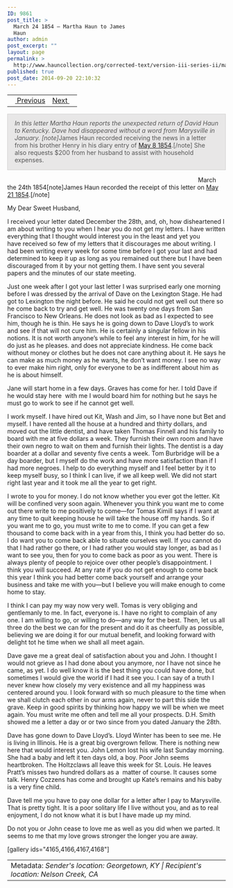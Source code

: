```yaml
---
ID: 9861
post_title: >
  March 24 1854 – Martha Haun to James
  Haun
author: admin
post_excerpt: ""
layout: page
permalink: >
  http://www.hauncollection.org/corrected-text/version-iii-series-ii/march-24-1854-martha-haun-to-james-haun/
published: true
post_date: 2014-09-20 22:10:32
---
```

<table style="width: 100%;">
<tbody>
<tr>
<td style="text-align: left;"><a title="Undated" href="http://www.hauncollection.org/version-3/version-iii-series-ii/undated-between-february-1853-and-november-1855-martha-haun-to-james-haun-2/"><img src="https://lh3.googleusercontent.com/-EFJpxxNiPNw/VqgtWBCZrMI/AAAAAAAAAFU/WfY4lPFWWkg/s800-Ic42/Soeb-Plain-Arrows-8-10px.png" alt="" width="10" height="10" /> Previous</a></td>
<td style="text-align: right;"><a title="April 10 1854" href="http://www.hauncollection.org/version-3/version-iii-series-ii/april-10-1854-martha-haun-to-james-haun/">Next <img src="https://lh3.googleusercontent.com/-67k0cYlpXHw/VqgtWKz1MXI/AAAAAAAAAFU/k9PW_Piyurk/s800-Ic42/Soeb-Plain-Arrows-5-10px.png" alt="" width="10" height="10" /></a></td>
</tr>
</tbody>
</table>
<p style="padding: 12px 16px 14px 16px; color: #555555; background-color: #e8e7e7; border: #d2d0cf 1px solid;"><em>In this letter Martha Haun reports the unexpected return of David Haun to Kentucky. Dave had disappeared without a word from Marysville in January. [note]</em>James Haun recorded receiving the news in a letter from his brother Henry in his diary entry of <a title="May 1854" href="http://www.hauncollection.org/version-3/version-iii-series-i/may-1854/" target="_blank" rel="noopener">May 8 1854</a>.[/note] She also requests $200 from her husband to assist with household expenses.<em>
</em></p>
<span style="margin-left: 440px;">March the 24th 1854[note]James Haun recorded the receipt of this letter on <a title="May 1854" href="http://www.hauncollection.org/version-3/version-iii-series-i/may-1854/">May 21 1854</a>.[/note]</span>
<p class="p1"><span class="s1">My Dear Sweet Husband,</span></p>
<p class="p1"><span class="s1"> I received your letter dated December the 28th, and, oh, how disheartened I am about writing to you when I hear you do not get my letters. I have written everything that I thought would interest you in the least and yet you have </span><span class="s1">received so few of my letters that it discourages me about writing. I had been writing </span><span class="s2">every</span><span class="s1"> week for some time before I got your last and had determined to keep it up as long as you remained out there but I have been discouraged from it by your not getting them. I have sent you several papers and the minutes of our state meeting.</span></p>
<p class="p1"><span class="s1">Just one week after I got your last letter I was surprised early one morning before I was </span><span class="s1">dressed by the arrival of Dave on the Lexington Stage. He had got to Lexington the night before. He said he could not get well out there so he come back to try and get well. He was twenty one days from San Francisco to New Orleans. He does not look as bad as I expected to see him, though he is thin. He says he is going down to Dave Lloyd’s to work and see if that will not cure him. He is certainly a singular fellow in his notions. It is not worth anyone’s while to feel any interest in him, for he will do just as he pleases. and does not appreciate kindness. He come back without money or clothes but he does not care anything about it. He says he can make as much money as he wants, he don’t want money. I see no way to ever make him right, only for everyone to be as </span>indifferent about him as he is about himself.</p>
<p class="p1"><span class="s1">Jane will start home in a few days. Graves has come for her. I told Dave if he would stay here<span class="Apple-converted-space">  </span>with me I would board him for nothing but he says he must go to work to see if he cannot get well. </span></p>
<p class="p1"><span class="s1">I work myself. I have hired out Kit, Wash and Jim, so I have none but Bet and myself. I have rented all the house at a hundred and thirty dollars, and moved out the little dentist, and have taken Thomas Finnell and his family to board with me at five dollars a week. They furnish their own room and have their own negro to wait on them and furnish their lights. The dentist is a day boarder at a dollar and seventy five cents a week. Tom Burbridge will be a day boarder, but I myself do the work and have more satisfaction than if I had more negroes. I help to do everything myself and I feel better by it to keep myself busy, so I think I can live, if we all keep well. We did not start right last year and it took me all the year to get right. </span></p>
<p class="p1"><span class="s1">I wrote to you for money. I do not know whether you ever got the letter. Kit will be confined very soon again. Whenever you think you want me to come out there write to me positively to come—for Tomas Kimill says if I want at any time to quit keeping house he will take the house off my hands. So if you want me to go, you must write to me to come. If you can get a few thousand to come back with in a year from this, I think you had better do so. I do want you to come back able to situate ourselves well. If you cannot do that I had rather go there, or I had rather you would stay longer, as bad as I want to see you, then for you to come back as poor as you went. There is always plenty of people to rejoice over other people’s disappointment. I think you will succeed. At any rate if you do not get enough to come back this year I think you had better come back yourself and arrange your business and take me with you—but I believe you will make enough to come home to stay. </span></p>
<p class="p1"><span class="s1">I think I can pay my way now very well. Tomas is very obliging and gentlemanly to me. In fact, everyone is. I have no right to complain of any one. I am willing to go, or willing to do—any way for the best. Then, let us all three do the best we can for the present and do it as cheerfully as possible, believing we are doing it for our mutual benefit, and looking forward with delight tot he time when we shall all meet again.
</span></p>
<p class="p1"><span class="s1">Dave gave me a great deal of satisfaction about you and John. I thought I would not grieve as I had done about you anymore, nor I have not since he came, as yet. I do well know it is the best thing you could have done, but sometimes I would give the world if I had it see you. I can say of a truth I never knew how closely my very existence and all my happiness was centered around you. I look forward with so much pleasure to the time when we shall clutch each other in our arms again, never to part this side the grave. Keep in good spirits by thinking how happy we will be when we meet again. You must write me often and tell me all your prospects. D.H. Smith showed me a letter a day or or two since from you dated January the 28th. </span></p>
<p class="p1"><span class="s1">Dave has gone down to Dave Lloyd’s. Lloyd Winter has been to see me. He is living in Illinois. He is a great big overgrown fellow. There is nothing new here that would interest you. John Lemon lost his wife last Sunday morning. She had a baby and left it ten days old, a boy. Poor John seems heartbroken. The Holtzclaws all leave this week for St. Louis. He leaves Pratt’s misses two hundred dollars as a<span class="Apple-converted-space">  </span>matter of course. It causes some talk. Henry Cozzens has come and brought up Kate’s remains and his baby is a very fine child.</span></p>
<p class="p1"><span class="s1">Dave tell me you have to pay one dollar for a letter after I pay to Marysville. That is pretty tight. It is a poor solitary life I live without you, and as to real enjoyment, I do not know what it is but I have made up my mind.</span></p>
<p class="p1"><span class="s1">Do not you or John cease to love me as well as you did when we parted. It seems to me that my love grows stronger the longer you are away.</span></p>
[gallery ids="4165,4166,4167,4168"]
<table style="width: 100%;">
<tbody>
<tr>
<td>Metadata: <em>Sender's location: Georgetown, KY | Recipient's location: Nelson Creek, CA</em></td>
</tr>
</tbody>
</table>